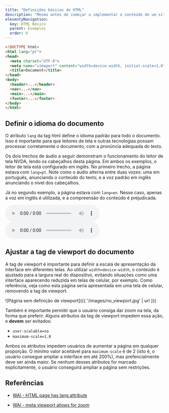 ```yaml
---
title: "Definições básicas de HTML"
description: "Mesmo antes de começar a implementar o conteúdo de um site, algumas definições da estrutura básica do HTML influenciam em questões de acessibilidade importantes."
eleventyNavigation:
  key: HTML Básico
  parent: Exemplos
  order: 0
---
```


```html
<!DOCTYPE html>
<html lang="pt">
<head>
  <meta charset="UTF-8">
  <meta name="viewport" content="width=device-width, initial-scale=1.0">
  <title>Document</title>
</head>
<body>
  <header>...</header>
  <nav>...</nav>
  <main>...</main>
  <footer>...</footer>
</body>
</html>
```

## Definir o idioma do documento

O atributo `lang` da tag html define o idioma padrão para todo o documento. Isso é importante para que leitores de tela e outras tecnologias possam processar corretamente o documento, com a pronúncia adequada do texto.

Os dois trechos de áudio a seguir demonstram o funcionamento do leitor de tela NVDA, lendo os cabeçalhos desta página. Em ambos os exemplos, o leitor de tela está configurado em inglês. No primeiro trecho, a página estava com `lang=pt`. Note como o áudio alterna entre duas vozes: uma em português, anunciando o conteúdo do texto, e a voz padrão em inglês anunciando o nível dos cabeçalhos.

Já no segundo exemplo, a página estava com `lang=en`. Nesse caso, apenas a voz em inglês é utilizada, e a compreensão do conteúdo é prejudicada.

<audio src="{{ '/audio/correct-lang.mp3' | url }}" controls></audio>
<audio src="{{ '/audio/incorrect-lang.mp3' | url }}" controls></audio>

## Ajustar a tag de viewport do documento

A tag de viewport é importante para definir a escala de apresentação da interface em diferentes telas. Ao utilizar `width=device-width`, o conteúdo é ajustado para a largura real do dispositivo, evitando situações como uma interface aparecendo reduzida em telas de celular, por exemplo. Como referência, veja como esta página seria apresentada em uma tela de celular, removendo a tag de viewport.

![Página sem definição de viewport]({{ '/images/no_viewport.jpg' | url }})

Também é importante permitir que o usuário consiga dar zoom na tela, da forma que preferir. Alguns atributos da tag de viewport impedem essa ação, e **devem** ser evitados:

- `user-scalable=no`
- `maximum-scale=1.0`

Ambos os atributos impedem usuários de aumentar a página em qualquer proporção. O minímo valor aceitável para `maximum-scale` é de 2 (isto é, o usuário consegue ampliar a interface em até 200%), mas prefencialmente deve ser ainda maior. Se nenhum desses atributos for marcado explicitamente, o usuário conseguirá ampliar a página sem restrições.

## Referências

- [WAI - HTML page has lang attribute](https://www.w3.org/WAI/standards-guidelines/act/rules/html-page-lang-b5c3f8/)

- [WAI - meta viewport allows for zoom](https://www.w3.org/WAI/standards-guidelines/act/rules/meta-viewport-b4f0c3/)